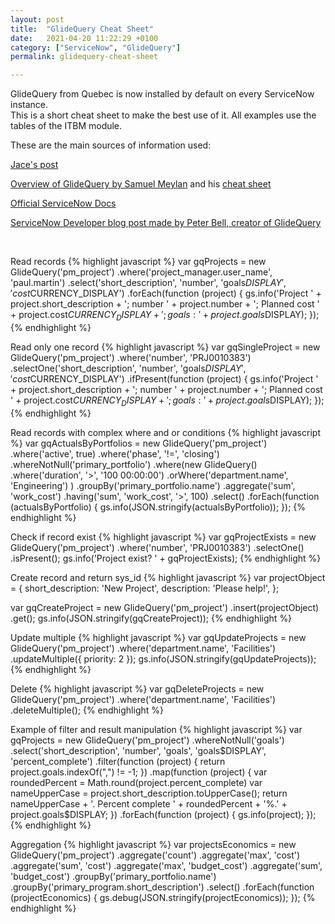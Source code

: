 ```yaml
---
layout: post
title:  "GlideQuery Cheat Sheet"
date:   2021-04-20 11:22:29 +0100
category: ["ServiceNow", "GlideQuery"]
permalink: glidequery-cheat-sheet

---
```


GlideQuery from Quebec is now installed by default on every ServiceNow instance.  
This is a short cheat sheet to make the best use of it. All examples use the tables of the ITBM module.

These are the main sources of information used:


[Jace's post](https://jace.pro/post/2020-05-24-glide-freaking-query-wow)

[Overview of GlideQuery by Samuel Meylan](https://www.snow-adventures.com/blog/overview-of-glidequery/) and his [cheat sheet](https://www.snow-adventures.com/blog/glidequery-cheat-sheet/)

[Official ServiceNow Docs](https://docs.servicenow.com/bundle/paris-application-development/page/app-store/dev_portal/API_reference/GlideQuery/concept/GlideQueryGlobalAPI.html) 

[ServiceNow Developer blog post made by Peter Bell, creator of GlideQuery](https://developer.servicenow.com/blog.do?p=/authors/peter-bell/)

<br/>

Read records
{% highlight javascript %}
var gqProjects = new GlideQuery('pm_project')
.where('project_manager.user_name', 'paul.martin')
.select('short_description', 'number', 'goals$DISPLAY','cost$CURRENCY_DISPLAY')
.forEach(function (project) {
    gs.info('Project ' + project.short_description + '; number ' + project.number + '; Planned cost ' + project.cost$CURRENCY_DISPLAY + '; goals: ' + project.goals$DISPLAY);
});
{% endhighlight %}


Read only one record
{% highlight javascript %}
var gqSingleProject = new GlideQuery('pm_project')
.where('number', 'PRJ0010383')
.selectOne('short_description', 'number', 'goals$DISPLAY', 'cost$CURRENCY_DISPLAY')
.ifPresent(function (project) {
    gs.info('Project ' + project.short_description + '; number ' + project.number + '; Planned cost ' + project.cost$CURRENCY_DISPLAY + '; goals: ' + project.goals$DISPLAY);
});
{% endhighlight %}

Read records with complex where and or conditions
{% highlight javascript %}
var gqActualsByPortfolios = new GlideQuery('pm_project')
.where('active', true)
.where('phase', '!=', 'closing')
.whereNotNull('primary_portfolio')
.where(new GlideQuery()
    .where('duration', '>', '100 00:00:00')
    .orWhere('department.name', 'Engineering')
)
.groupBy('primary_portfolio.name')
.aggregate('sum', 'work_cost')
.having('sum', 'work_cost', '>', 100)
.select()
.forEach(function (actualsByPortfolio) {
    gs.info(JSON.stringify(actualsByPortfolio));
});
{% endhighlight %}


Check if record exist
{% highlight javascript %}
var gqProjectExists = new GlideQuery('pm_project')
.where('number', 'PRJ0010383')
.selectOne()
.isPresent();
gs.info('Project exist? ' + gqProjectExists);
{% endhighlight %}


Create record and return sys_id
{% highlight javascript %}
var projectObject = {
    short_description: 'New Project',
    description: 'Please help!',
};

var gqCreateProject = new GlideQuery('pm_project')
.insert(projectObject)
.get();
gs.info(JSON.stringify(gqCreateProject));
{% endhighlight %}


Update multiple
{% highlight javascript %}
var gqUpdateProjects = new GlideQuery('pm_project')
.where('department.name', 'Facilities')
.updateMultiple({
    priority: 2
});
gs.info(JSON.stringify(gqUpdateProjects));
{% endhighlight %}


Delete
{% highlight javascript %}
var gqDeleteProjects = new GlideQuery('pm_project')
.where('department.name', 'Facilities')
.deleteMultiple();
{% endhighlight %}

Example of filter and result manipulation
{% highlight javascript %}
var gqProjects = new GlideQuery('pm_project')
    .whereNotNull('goals')
    .select('short_description', 'number', 'goals', 'goals$DISPLAY', 'percent_complete')
    .filter(function (project) {
        return project.goals.indexOf(",") != -1;
    })
    .map(function (project) {
        var roundedPercent = Math.round(project.percent_complete)
        var nameUpperCase = project.short_description.toUpperCase();
        return nameUpperCase + '. Percent complete ' + roundedPercent + '%.' + project.goals$DISPLAY;
    })
    .forEach(function (project) {
        gs.info(project);
    });
{% endhighlight %}

Aggregation
{% highlight javascript %}
var projectsEconomics = new GlideQuery('pm_project')
    .aggregate('count')
    .aggregate('max', 'cost')
    .aggregate('sum', 'cost')
    .aggregate('max', 'budget_cost')
    .aggregate('sum', 'budget_cost')
    .groupBy('primary_portfolio.name')
    .groupBy('primary_program.short_description')
    .select()
    .forEach(function (projectEconomics) {
        gs.debug(JSON.stringify(projectEconomics));
    });
{% endhighlight %}